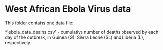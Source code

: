 # West African Ebola Virus data

This folder contains one data file:

*'ebola_data_deaths.csv' - cumulative number of deaths observed by each day of the outbreak, in Guinea (G), Sierra Leone (SL)
    and Liberia (L), respectively. 
